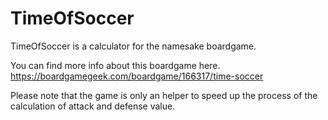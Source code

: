 # TimeOfSoccer
TimeOfSoccer is a calculator for the namesake boardgame.

You can find more info about this boardgame here.
https://boardgamegeek.com/boardgame/166317/time-soccer

Please note that the game is only an helper to speed up the process of the calculation of attack and defense value.
